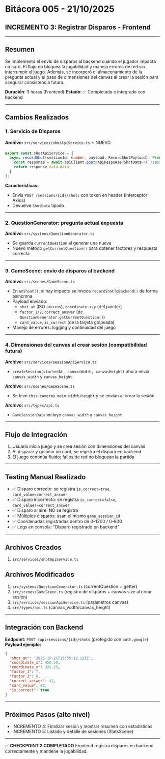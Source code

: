 # Bitácora 005 - 21/10/2025

## INCREMENTO 3: Registrar Disparos - Frontend

---

## Resumen

Se implementó el envío de disparos al backend cuando el jugador impacta un card. El flujo no bloquea la jugabilidad y maneja errores de red sin interrumpir el juego. Además, se incorporó el almacenamiento de la pregunta actual y el paso de dimensiones del canvas al crear la sesión para asegurar consistencia futura.

**Duración:** 3 horas (Frontend)
**Estado:** ✅ Completado e integrado con backend

---

## Cambios Realizados

### 1. Servicio de Disparos

**Archivo:** `src/services/shotApiService.ts` ⭐ NUEVO

```ts
export const shotApiService = {
  async recordShot(sessionId: number, payload: RecordShotPayload): Promise<ShotData> {
    const response = await apiClient.post<ApiResponse<ShotData>>(`/sessions/${sessionId}/shots`, payload);
    return response.data.data;
  }
};
```

**Características:**
- Envía `POST /sessions/{id}/shots` con token en header (interceptor Axios)
- Devuelve `ShotData` tipado

---

### 2. QuestionGenerator: pregunta actual expuesta

**Archivo:** `src/systems/QuestionGenerator.ts`

- Se guarda `currentQuestion` al generar una nueva
- Nuevo método `getCurrentQuestion()` para obtener factores y respuesta correcta

---

### 3. GameScene: envío de disparos al backend

**Archivo:** `src/scenes/GameScene.ts`

- En `onShoot()`, si hay impacto se invoca `recordShotToBackend()` de forma asíncrona
- Payload enviado:
  - `shot_at` (ISO con ms), `coordinate_x/y` (del pointer)
  - `factor_1/2`, `correct_answer` (de `QuestionGenerator.getCurrentQuestion()`)
  - `card_value`, `is_correct` (de la tarjeta golpeada)
- Manejo de errores: logging y continuidad del juego

---

### 4. Dimensiones del canvas al crear sesión (compatibilidad futura)

**Archivo:** `src/services/sessionApiService.ts`

- `createSession(startedAt, canvasWidth, canvasHeight)` ahora envía `canvas_width` y `canvas_height`

**Archivo:** `src/scenes/GameScene.ts`

- Se leen `this.cameras.main.width/height` y se envían al crear la sesión

**Archivo:** `src/types/api.ts`

- `GameSessionData` incluye `canvas_width` y `canvas_height`

---

## Flujo de Integración

1. Usuario inicia juego y se crea sesión con dimensiones del canvas
2. Al disparar y golpear un card, se registra el disparo en backend
3. El juego continúa fluido; fallos de red no bloquean la partida

---

## Testing Manual Realizado

- ✅ Disparo correcto: se registra `is_correct=true`, `card_value=correct_answer`
- ✅ Disparo incorrecto: se registra `is_correct=false`, `card_value!=correct_answer`
- ✅ Disparo al aire: NO se registra
- ✅ Múltiples disparos: usan el mismo `game_session_id`
- ✅ Coordenadas registradas dentro de 0–1200 / 0–800
- ✅ Logs en consola: "Disparo registrado en backend"

---

## Archivos Creados

1. `src/services/shotApiService.ts`

## Archivos Modificados

1. `src/systems/QuestionGenerator.ts` (currentQuestion + getter)
2. `src/scenes/GameScene.ts` (registro de disparos + canvas size al crear sesión)
3. `src/services/sessionApiService.ts` (parámetros canvas)
4. `src/types/api.ts` (canvas_width/canvas_height)

---

## Integración con Backend

**Endpoint:** `POST /api/sessions/{id}/shots` (protegido con `auth.google`)
**Payload ejemplo:**
```json
{
  "shot_at": "2025-10-21T15:35:12.123Z",
  "coordinate_x": 450.50,
  "coordinate_y": 320.25,
  "factor_1": 7,
  "factor_2": 6,
  "correct_answer": 42,
  "card_value": 42,
  "is_correct": true
}
```

---

## Próximos Pasos (alto nivel)

- INCREMENTO 4: Finalizar sesión y mostrar resumen con estadísticas
- INCREMENTO 5: Listado y detalle de sesiones (StatsScene)

---

✅ **CHECKPOINT 3 COMPLETADO**
Frontend registra disparos en backend correctamente y mantiene la jugabilidad.

